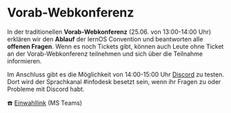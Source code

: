 # Vorab-Webkonferenz

In der traditionellen **Vorab-Webkonferenz** (25.06. von 13:00-14:00 Uhr) erklären wir den **Ablauf** der lernOS Convention und beantworten alle **offenen Fragen**. Wenn es noch Tickets gibt, können auch Leute ohne Ticket an der Vorab-Webkonferenz teilnehmen und sich über die Teilnahme informieren.

Im Anschluss gibt es die Möglichkeit von 14:00-15:00 Uhr [Discord](discord.md) zu testen. Dort wird der Sprachkanal #infodesk besetzt sein, wenn ihr Fragen zu oder Probleme mit Discord habt.

☎️ [Einwahllink](https://teams.microsoft.com/l/meetup-join/19%3ameeting_ZGM1OTZjY2ItODBjZi00YzBjLWFjODUtYzQyZjA0MjlmZTk2%40thread.v2/0?context=%7b%22Tid%22%3a%2293e1683c-5df4-46ff-8c5a-de6f62e19d5d%22%2c%22Oid%22%3a%224ccf8014-474c-408c-a8c2-26208c8c4919%22%7d) (MS Teams)